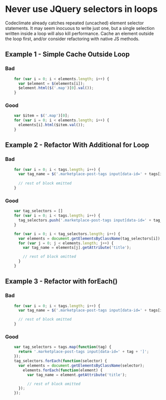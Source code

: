 # Never use JQuery selectors in loops

Codeclimate already catches repeated (uncached) element selector statements. It may seem inocuous to write just one, but a single selection written inside a loop will also kill performance.
Cache an element outside the loop first, and/or consider refactoring with native JS methods.

## Example 1 - Simple Cache Outside Loop

### Bad
````javascript
    for (var i = 0; i < elements.length; i++) {
      var $element = $(elements[i]);
      $element.html($('.map')[0].val());
    }
````

### Good
````javascript
    var $item = $('.map')[0];
    for (var i = 0; i < elements.length; i++) {
      elements[i].html($item.val());
    }
````

## Example 2 - Refactor With Additional for Loop

### Bad
````javascript
    for (var i = 0; i < tags.length; i++) {
      var tag_name = $('.marketplace-post-tags input[data-id=' + tags[i] + ']').attr('title');
      
      // rest of block emitted
    }
````

### Good
````javascript
    var tag_selectors = []
    for (var i = 0; i < tags.length; i++) {
      tag_selectors.push('.marketplace-post-tags input[data-id=' + tag_selectors[i] + ']');
    }

    for (var i = 0; i < tag_selectors.length; i++) {
      var elements = document.getElementsByClassName(tag_selectors[i]);
      for (var j = 0; j < elements.length; j++) {
        var tag_name = elements[j].getAttribute('title');

        // rest of block omitted
      }
    }
````

## Example 3 - Refactor with forEach()

### Bad
````javascript
    for (var i = 0; i < tags.length; i++) {
      var tag_name = $('.marketplace-post-tags input[data-id=' + tags[i] + ']').attr('title');

      // rest of block omitted
    }
````

### Good
````javascript
    var tag_selectors = tags.map(function(tag) {
      return '.marketplace-post-tags input[data-id=' + tag + ']';
    });
    tag_selectors.forEach(function(selector) {
      var elements = document.getElementsByClassName(selector);
        elements.forEach(function(element) {
          var tag_name = element.getAttribute('title');

          // rest of block omitted
      });
    });
````


    
